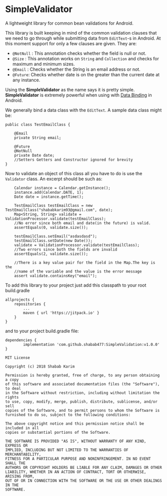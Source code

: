 # SimpleValidator
A lightweight library for common bean validations for Android.

This library is built keeping in mind of the common validation clauses that we need to go through while submitting data from `EditText`-s in Android. At this moment support for only a few clauses are given. They are:
* `@NotNull` : This annotation checks whether the field is null or not.
* `@Size` : This annotation works on `String` and `Collection` and checks for maximum and minimum sizes.
* `@Email` : Checks whether the String is an email address or not.
* `@Future`: Checks whether date is on the greater than the current date at any instance.

Using the **SimpleValidator** as the name says it is pretty simple. **SimpleValidator** is extremely powerful when using with [Data Binding](https://developer.android.com/topic/libraries/data-binding/) in Android.

We generally bind a data class with the `EditText`. A sample data class might be:

```
public class TestEmailClass {

    @Email
    private String email;

    @Future
    @NotNull
    private Date date;
    //Setters Getters and Constructor ignored for brevity
}
```

Now to validate an object of this class all you have to do is use the `Validator` class. An excerpt should be such as:

```
    Calendar instance = Calendar.getInstance();
    instance.add(Calendar.DATE, 1);
    Date date = instance.getTime();

    TestEmailClass testEmailClass = new TestEmailClass("shababkarim93@gmail.com", date);
    Map<String, String> validate = ValidationProcessor.validate(testEmailClass);
    //No error since both email and date(in the future) is valid.
    assertEquals(0, validate.size());

    testEmailClass.setEmail("asdasdasd");
    testEmailClass.setDate(new Date());
    validate = ValidationProcessor.validate(testEmailClass);
    //Two errors since both the fields are invalid
    assertEquals(2, validate.size());

    //There is a key value pair for the field in the Map.The key is the
    //name of the variable and the value is the error message
    assert validate.containsKey("email");
```
To add this library to your project just add this classpath to your root build.gradle
```
allprojects {
    repositories {
        ...
        maven { url 'https://jitpack.io' }
    }
}

```

and to your project build.gradle file:

```
dependencies {
        implementation 'com.github.shabab477:SimpleValidation:v1.0.0'
}

```

```
MIT License

Copyright (c) 2018 Shabab Karim

Permission is hereby granted, free of charge, to any person obtaining a copy
of this software and associated documentation files (the "Software"), to deal
in the Software without restriction, including without limitation the rights
to use, copy, modify, merge, publish, distribute, sublicense, and/or sell
copies of the Software, and to permit persons to whom the Software is
furnished to do so, subject to the following conditions:

The above copyright notice and this permission notice shall be included in all
copies or substantial portions of the Software.

THE SOFTWARE IS PROVIDED "AS IS", WITHOUT WARRANTY OF ANY KIND, EXPRESS OR
IMPLIED, INCLUDING BUT NOT LIMITED TO THE WARRANTIES OF MERCHANTABILITY,
FITNESS FOR A PARTICULAR PURPOSE AND NONINFRINGEMENT. IN NO EVENT SHALL THE
AUTHORS OR COPYRIGHT HOLDERS BE LIABLE FOR ANY CLAIM, DAMAGES OR OTHER
LIABILITY, WHETHER IN AN ACTION OF CONTRACT, TORT OR OTHERWISE, ARISING FROM,
OUT OF OR IN CONNECTION WITH THE SOFTWARE OR THE USE OR OTHER DEALINGS IN THE
SOFTWARE.

```